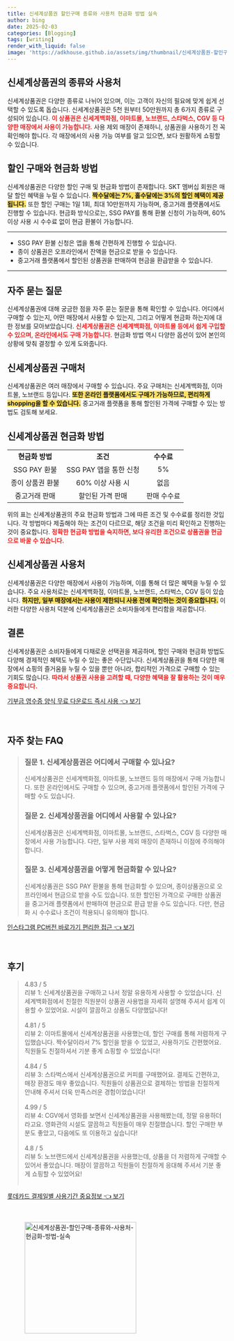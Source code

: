 ```yaml
---
title: 신세계상품권 할인구매 종류와 사용처 현금화 방법 실속
author: bing
date: 2025-02-03
categories: [Blogging]
tags: [writing]
render_with_liquid: false
image: 'https://adkhouse.github.io/assets/img/thumbnail/신세계상품권-할인구매-종류와-사용처-현금화-방법-실속.webp'
---
```



<h2 id='신세계상품권_종류와_사용처'>신세계상품권의 종류와 사용처</h2>

<p>신세계상품권은 다양한 종류로 나뉘어 있으며, 이는 고객이 자신의 필요에 맞게 쉽게 선택할 수 있도록 돕습니다. 신세계상품권은 5천 원부터 50만원까지 총 6가지 종류로 구성되어 있습니다. <b><span style="color: #ee2323;">이 상품권은 신세계백화점, 이마트몰, 노브랜드, 스타벅스, CGV 등 다양한 매장에서 사용이 가능합니다.</span></b> 사용 제외 매장이 존재하니, 상품권을 사용하기 전 꼭 확인해야 합니다. 각 매장에서의 사용 가능 여부를 알고 있으면, 보다 원활하게 쇼핑할 수 있습니다.</p>

<h2 id='할인구매와_현금화_방법'>할인 구매와 현금화 방법</h2>

<p>신세계상품권은 다양한 할인 구매 및 현금화 방법이 존재합니다. SKT 멤버십 회원은 매달 할인 혜택을 누릴 수 있습니다. <b><span style="background-color: #ffe066;">짝수달에는 7%, 홀수달에는 3%의 할인 혜택이 제공됩니다.</span></b> 또한 할인 구매는 1일 1회, 최대 10만원까지 가능하며, 중고거래 플랫폼에서도 진행할 수 있습니다. 현금화 방식으로는, SSG PAY를 통해 환불 신청이 가능하며, 60% 이상 사용 시 수수료 없이 현금 환불이 가능합니다.</p>

<hr />

<ul>
    <li>SSG PAY 환불 신청은 앱을 통해 간편하게 진행할 수 있습니다.</li>
    <li>종이 상품권은 오프라인에서 잔액을 현금으로 받을 수 있습니다.</li>
    <li>중고거래 플랫폼에서 할인된 상품권을 판매하여 현금을 환급받을 수 있습니다.</li>
</ul>

<hr />

<h2 id='자주_묻는_질문'>자주 묻는 질문</h2>

<p>신세계상품권에 대해 궁금한 점을 자주 묻는 질문을 통해 확인할 수 있습니다. 어디에서 구매할 수 있는지, 어떤 매장에서 사용할 수 있는지, 그리고 어떻게 현금화 하는지에 대한 정보를 모아보았습니다. <b><span style="color: #ee2323;">신세계상품권은 신세계백화점, 이마트몰 등에서 쉽게 구입할 수 있으며, 온라인에서도 구매 가능합니다.</span></b> 현금화 방법 역시 다양한 옵션이 있어 본인의 상황에 맞춰 결정할 수 있게 도와줍니다.</p>

<h2 id='신세계상품권_구매처'>신세계상품권 구매처</h2>

<p>신세계상품권은 여러 매장에서 구매할 수 있습니다. 주요 구매처는 신세계백화점, 이마트몰, 노브랜드 등입니다. <b><span style="background-color: #ffe066;">또한 온라인 플랫폼에서도 구매가 가능하므로, 편리하게 shopping을 할 수 있습니다.</span></b> 중고거래 플랫폼을 통해 할인된 가격에 구매할 수 있는 방법도 검토해 보세요.</p>

<h2 id='신세계상품권_현금화_방법'>신세계상품권 현금화 방법</h2>

<table>
    <tr>
        <td style="text-align: center; height: 17px;"><b>현금화 방법</b></td>
        <td style="text-align: center; height: 17px;"><b>조건</b></td>
        <td style="text-align: center; height: 17px;"><b>수수료</b></td>
    </tr>
    <tr>
        <td style="text-align: center; height: 17px;">SSG PAY 환불</td>
        <td style="text-align: center; height: 17px;">SSG PAY 앱을 통한 신청</td>
        <td style="text-align: center; height: 17px;">5%</td>
    </tr>
    <tr>
        <td style="text-align: center; height: 17px;">종이 상품권 환불</td>
        <td style="text-align: center; height: 17px;">60% 이상 사용 시</td>
        <td style="text-align: center; height: 17px;">없음</td>
    </tr>
    <tr>
        <td style="text-align: center; height: 17px;">중고거래 판매</td>
        <td style="text-align: center; height: 17px;">할인된 가격 판매</td>
        <td style="text-align: center; height: 17px;">판매 수수료</td>
    </tr>
</table>

<p>위의 표는 신세계상품권의 주요 현금화 방법과 그에 따른 조건 및 수수료를 정리한 것입니다. 각 방법마다 제출해야 하는 조건이 다르므로, 해당 조건을 미리 확인하고 진행하는 것이 중요합니다. <b><span style="color: #ee2323;">정확한 현금화 방법을 숙지하면, 보다 유리한 조건으로 상품권을 현금으로 바꿀 수 있습니다.</span></b></p>

<h2 id='신세계상품권_사용처'>신세계상품권 사용처</h2>

<p>신세계상품권은 다양한 매장에서 사용이 가능하며, 이를 통해 더 많은 혜택을 누릴 수 있습니다. 주요 사용처로는 신세계백화점, 이마트몰, 노브랜드, 스타벅스, CGV 등이 있습니다. <b><span style="background-color: #ffe066;">하지만, 일부 매장에서는 사용이 제한되니 사용 전에 확인하는 것이 중요합니다.</span></b> 이러한 다양한 사용처 덕분에 신세계상품권은 소비자들에게 편리함을 제공합니다.</p>

<h2 id='결론'>결론</h2>

<p>신세계상품권은 소비자들에게 다채로운 선택권을 제공하며, 할인 구매와 현금화 방법도 다양해 경제적인 혜택도 누릴 수 있는 좋은 수단입니다. 신세계상품권을 통해 다양한 매장에서 쇼핑의 즐거움을 누릴 수 있을 뿐만 아니라, 합리적인 가격으로 구매할 수 있는 기회도 많습니다. <b><span style="color: #ee2323;">따라서 상품권 사용을 고려할 때, 다양한 혜택을 잘 활용하는 것이 매우 중요합니다.</span></b></p>


<p><a class="click-button" title="기부금 영수증 양식 무료 다운로드 즉시 사용" href="https://adkhouse.github.io/posts/%EA%B8%B0%EB%B6%80%EA%B8%88-%EC%98%81%EC%88%98%EC%A6%9D-%EC%96%91%EC%8B%9D-%EB%AC%B4%EB%A3%8C-%EB%8B%A4%EC%9A%B4%EB%A1%9C%EB%93%9C-%EC%A6%89%EC%8B%9C-%EC%82%AC%EC%9A%A9/" rel="dofollow">기부금 영수증 양식 무료 다운로드 즉시 사용 👈 보기</a></p><br>
<h2 id='자주_찾는_FAQ'>자주 찾는 FAQ</h2>
<div itemscope="" itemtype="https://schema.org/FAQPage"> 
<blockquote> 
<div itemscope="" itemprop="mainEntity" itemtype="https://schema.org/Question"> 
<h3 itemprop="name">질문 1. 신세계상품권은 어디에서 구매할 수 있나요?</h3> 
<div itemscope="" itemprop="acceptedAnswer" itemtype="https://schema.org/Answer"> 
<span itemprop="text"> 
<p>신세계상품권은 신세계백화점, 이마트몰, 노브랜드 등의 매장에서 구매 가능합니다. 또한 온라인에서도 구매할 수 있으며, 중고거래 플랫폼에서 할인된 가격에 구매할 수도 있습니다.</p> 
</span> 
</div> 
</div> 

<div itemscope="" itemprop="mainEntity" itemtype="https://schema.org/Question"> 
<h3 itemprop="name">질문 2. 신세계상품권을 어디에서 사용할 수 있나요?</h3> 
<div itemscope="" itemprop="acceptedAnswer" itemtype="https://schema.org/Answer"> 
<span itemprop="text"> 
<p>신세계상품권은 신세계백화점, 이마트몰, 노브랜드, 스타벅스, CGV 등 다양한 매장에서 사용 가능합니다. 다만, 일부 사용 제외 매장이 존재하니 이점에 주의해야 합니다.</p> 
</span> 
</div> 
</div> 

<div itemscope="" itemprop="mainEntity" itemtype="https://schema.org/Question"> 
<h3 itemprop="name">질문 3. 신세계상품권을 어떻게 현금화할 수 있나요?</h3> 
<div itemscope="" itemprop="acceptedAnswer" itemtype="https://schema.org/Answer"> 
<span itemprop="text"> 
<p>신세계상품권은 SSG PAY 환불을 통해 현금화할 수 있으며, 종이상품권으로 오프라인에서 현금으로 받을 수도 있습니다. 또한 할인된 가격으로 구매한 상품권을 중고거래 플랫폼에서 판매하여 현금으로 환급 받을 수도 있습니다. 다만, 현금화 시 수수료나 조건이 적용되니 유의해야 합니다.</p> 
</span> 
</div> 
</div> 
</blockquote> 
</div>
<p><a class="click-button" title="인스타그램 PC버전 바로가기 편리한 접근" href="https://adkhouse.github.io/posts/%EC%9D%B8%EC%8A%A4%ED%83%80%EA%B7%B8%EB%9E%A8-PC%EB%B2%84%EC%A0%84-%EB%B0%94%EB%A1%9C%EA%B0%80%EA%B8%B0-%ED%8E%B8%EB%A6%AC%ED%95%9C-%EC%A0%91%EA%B7%BC/" rel="dofollow">인스타그램 PC버전 바로가기 편리한 접근 👈 보기</a></p><br>
<h2 id='후기'>후기</h2>
<div itemscope itemtype="https://schema.org/Product">
  <blockquote>
  <div itemprop="review" itemscope itemtype="https://schema.org/Review">
      <div itemprop="reviewRating" itemscope itemtype="https://schema.org/Rating"> <span itemprop="ratingValue">4.83</span> / <span itemprop="bestRating">5</span> </div>
      <span itemprop="reviewBody">리뷰 1: 신세계상품권을 구매하고 나서 정말 유용하게 사용할 수 있었습니다. 신세계백화점에서 친절한 직원분이 상품권 사용법을 자세히 설명해 주셔서 쉽게 이용할 수 있었어요. 시설이 깔끔하고 상품도 다양했답니다!</span>
  </div>
  <br>
  <div itemprop="review" itemscope itemtype="https://schema.org/Review">
      <div itemprop="reviewRating" itemscope itemtype="https://schema.org/Rating"> <span itemprop="ratingValue">4.81</span> / <span itemprop="bestRating">5</span> </div>
      <span itemprop="reviewBody">리뷰 2: 이마트몰에서 신세계상품권을 사용했는데, 할인 구매를 통해 저렴하게 구입했습니다. 짝수달이라서 7% 할인을 받을 수 있었고, 사용하기도 간편했어요. 직원들도 친절하셔서 기분 좋게 쇼핑할 수 있었습니다!</span>
  </div>
  <br>
  <div itemprop="review" itemscope itemtype="https://schema.org/Review">
      <div itemprop="reviewRating" itemscope itemtype="https://schema.org/Rating"> <span itemprop="ratingValue">4.84</span> / <span itemprop="bestRating">5</span> </div>
      <span itemprop="reviewBody">리뷰 3: 스타벅스에서 신세계상품권으로 커피를 구매했어요. 결제도 간편하고, 매장 환경도 매우 좋았습니다. 직원들이 상품권으로 결제하는 방법을 친절하게 안내해 주셔서 더욱 만족스러운 경험이었습니다!</span>
  </div>
  <br>
  <div itemprop="review" itemscope itemtype="https://schema.org/Review">
      <div itemprop="reviewRating" itemscope itemtype="https://schema.org/Rating"> <span itemprop="ratingValue">4.99</span> / <span itemprop="bestRating">5</span> </div>
      <span itemprop="reviewBody">리뷰 4: CGV에서 영화를 보면서 신세계상품권을 사용해봤는데, 정말 유용하더라고요. 영화관의 시설도 깔끔하고 직원들이 매우 친절했습니다. 할인 구매한 부분도 좋았고, 다음에도 또 이용하고 싶습니다!</span>
  </div>
  <br>
  <div itemprop="review" itemscope itemtype="https://schema.org/Review">
      <div itemprop="reviewRating" itemscope itemtype="https://schema.org/Rating"> <span itemprop="ratingValue">4.8</span> / <span itemprop="bestRating">5</span> </div>
      <span itemprop="reviewBody">리뷰 5: 노브랜드에서 신세계상품권을 사용했는데, 상품을 더 저렴하게 구매할 수 있어서 좋았습니다. 매장이 깔끔하고 직원들이 친절하게 응대해 주셔서 기분 좋게 쇼핑할 수 있었어요!</span>
  </div>
  <br>
  </blockquote>
</div>
<p><a class="click-button" title="롯데카드 결제일별 사용기간 중요정보" href="https://adkhouse.github.io/posts/%EB%A1%AF%EB%8D%B0%EC%B9%B4%EB%93%9C-%EA%B2%B0%EC%A0%9C%EC%9D%BC%EB%B3%84-%EC%82%AC%EC%9A%A9%EA%B8%B0%EA%B0%84-%EC%A4%91%EC%9A%94%EC%A0%95%EB%B3%B4/" rel="dofollow">롯데카드 결제일별 사용기간 중요정보 👈 보기</a></p><br>
<figure class="image"><img src="https://adkhouse.github.io/assets/img/thumbnail/신세계상품권-할인구매-종류와-사용처-현금화-방법-실속.webp" alt="신세계상품권-할인구매-종류와-사용처-현금화-방법-실속" width="256" height="256"></figure>